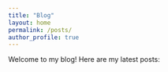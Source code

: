 ```yaml
---
title: "Blog"
layout: home
permalink: /posts/
author_profile: true
---
```


Welcome to my blog! Here are my latest posts:
